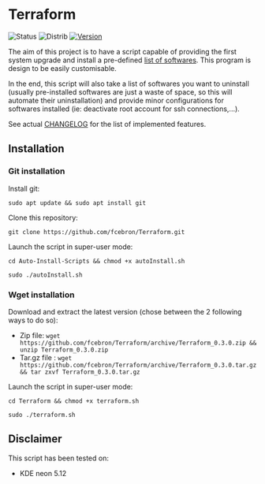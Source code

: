 # Terraform
![Status](https://img.shields.io/badge/Status-In%20Development-red.svg)
![Distrib](https://img.shields.io/badge/Ubuntu-16.04-brightgreen.svg)
[![Version](https://img.shields.io/badge/Version-latest%20release-yellow.svg)](https://github.com/fcebron/Auto-Install-Scripts/releases/latest)

The aim of this project is to have a script capable of providing the first system upgrade and install a pre-defined [list of softwares](SoftwareList.md). This program is design to be easily customisable.

In the end, this script will also take a list of softwares you want to uninstall (usually pre-installed softwares are just a waste of space, so this will automate their uninstallation) and provide minor configurations for softwares installed (ie: deactivate root account for ssh connections,...).

See actual [CHANGELOG](CHANGELOG.md) for the list of implemented features.

## Installation
### Git installation
Install git:

```sudo apt update && sudo apt install git```

Clone this repository:

```git clone https://github.com/fcebron/Terraform.git```

Launch the script in super-user mode:

```cd Auto-Install-Scripts && chmod +x autoInstall.sh```

```sudo ./autoInstall.sh```

### Wget installation
Download and extract the latest version (chose between the 2 following ways to do so):

- Zip file: ```wget https://github.com/fcebron/Terraform/archive/Terraform_0.3.0.zip && unzip Terraform_0.3.0.zip```
- Tar.gz file : ```wget https://github.com/fcebron/Terraform/archive/Terraform_0.3.0.tar.gz && tar zxvf Terraform_0.3.0.tar.gz```

Launch the script in super-user mode:

```cd Terraform && chmod +x terraform.sh```

```sudo ./terraform.sh```

## Disclaimer
This script has been tested on:
* KDE neon 5.12
